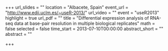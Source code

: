 +++
url_slides = ""
location = "Albacete, Spain"
event_url = "http://www.edii.uclm.es/~useR-2013/"
url_video = ""
event = "useR2013"
highlight = true
url_pdf = ""
title = "Differential expression analysis of RNA-seq data at base-pair resolution in multiple biological replicates"
math = false
selected = false
time_start = 2013-07-10T00:00:00
abstract_short = ""
abstract = ""

+++

